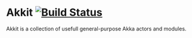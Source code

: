# Akkit [![Build Status](https://travis-ci.org/ataraxer/akkit.svg?branch=master)](https://travis-ci.org/ataraxer/akkit)

Akkit is a collection of usefull general-purpose Akka actors and modules.
